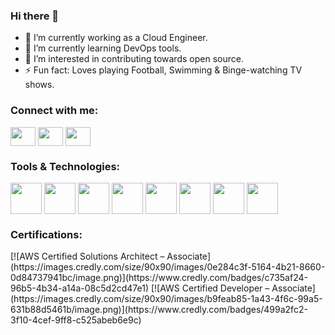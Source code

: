 ### Hi there 👋
- 🔭 I’m currently working as a Cloud Engineer.
- 🌱 I’m currently learning DevOps tools.
- 🤔 I’m interested in contributing towards open source.
- ⚡ Fun fact: Loves playing Football, Swimming & Binge-watching TV shows.

<h3 align="left">Connect with me:</h3>
<p align="left">
<a href="mailto:haziq.khurshid@gmail.com" target="blank"><img align="center" src="https://cdn.jsdelivr.net/npm/simple-icons@3.0.1/icons/gmail.svg" alt="" height="30" width="40" /></a>
<a href="https://www.linkedin.com/in/haziq-khurshid-209b6a189/" target="blank"><img align="center" src="https://cdn.jsdelivr.net/npm/simple-icons@3.0.1/icons/linkedin.svg" alt="" height="30" width="40" /></a>
<a href="https://twitter.com/HaziqKhurshid" target="blank"><img align="center" src="https://cdn.jsdelivr.net/npm/simple-icons@3.0.1/icons/twitter.svg" alt="" height="30" width="40" /></a>
</p>

<h3 align="left">Tools & Technologies:</h3>
<p align="left">
<img align="center" src="https://user-images.githubusercontent.com/25181517/183896132-54262f2e-6d98-41e3-8888-e40ab5a17326.png" alt="" height="50" width="50"/>
<img align="center" src="https://user-images.githubusercontent.com/25181517/183423507-c056a6f9-1ba8-4312-a350-19bcbc5a8697.png" alt="" height="50" width="50"/>
<img align="center" src="https://user-images.githubusercontent.com/25181517/183345121-36788a6e-5462-424a-be67-af1ebeda79a2.png" alt="" height="50" width="50"/>
<img align="center" src="https://user-images.githubusercontent.com/25181517/117207330-263ba280-adf4-11eb-9b97-0ac5b40bc3be.png" alt="" height="50" width="50"/>
<img align="center" src="https://user-images.githubusercontent.com/25181517/183868728-b2e11072-00a5-47e2-8a4e-4ebbb2b8c554.png" alt="" height="50" width="50"/>
<img align="center" src="https://user-images.githubusercontent.com/25181517/117364277-fc4eb280-aebd-11eb-8769-a3583c6a2037.png" alt="" height="50" width="50"/>
<img align="center" src="https://user-images.githubusercontent.com/25181517/183048906-ab41741c-ac5e-4ef6-93e3-4f2c436a3d72.png" alt="" height="50" width="50"/>
<img align="center" src="https://user-images.githubusercontent.com/25181517/183912952-83784e94-629d-4c34-a961-ae2ae795b662.png" alt="" height="50" width="50"/>
</p>
<h3 align="left">Certifications:</h3>
<p align="left"></p>
<!--START_SECTION:badges-->
[![AWS Certified Solutions Architect – Associate](https://images.credly.com/size/90x90/images/0e284c3f-5164-4b21-8660-0d84737941bc/image.png)](https://www.credly.com/badges/c735af24-96b5-4b34-a14a-08c5d2cd47e1)
[![AWS Certified Developer – Associate](https://images.credly.com/size/90x90/images/b9feab85-1a43-4f6c-99a5-631b88d5461b/image.png)](https://www.credly.com/badges/499a2fc2-3f10-4cef-9ff8-c525abeb6e9c)
<!--END_SECTION:badges-->

<!---
<img src="https://github-readme-stats.vercel.app/api?username=haziq-khurshid&show_icons=true&theme=onedark"/>
-->
